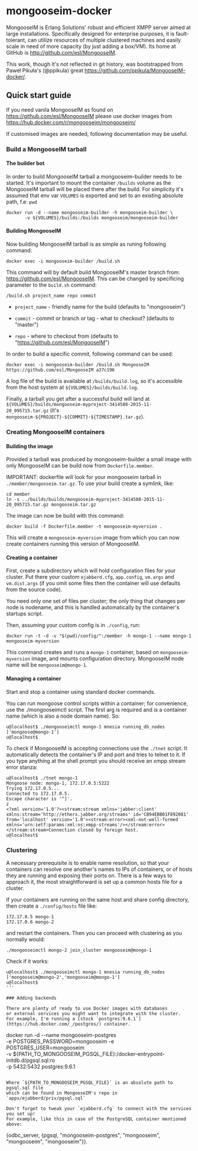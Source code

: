# mongooseim-docker

MongooseIM is Erlang Solutions' robust and efficient XMPP server aimed at large installations.
Specifically designed for enterprise purposes,
it is fault-tolerant, can utilize resources of multiple clustered machines and easily scale in need of more capacity (by just adding a box/VM).
Its home at GitHub is http://github.com/esl/MongooseIM.

This work, though it's not reflected in git history,
was bootstrapped from Paweł Pikuła's (@ppikula) great https://github.com/ppikula/MongooseIM-docker/.

## Quick start guide

If you need vanila MongooseIM as found on https://github.com/esl/MongooseIM please use docker images from
https://hub.docker.com/r/mongooseim/mongooseim/

If customised images are needed, following documentation may be useful.

### Build a MongooseIM tarball

#### The builder bot

In order to build MongooseIM tarball a mongooseim-builder needs to be started.
It's important to mount the container `/builds` volume as the MongooseIM tarball
will be placed there after the build.
For simplicity it's assumed that env var `VOLUMES` is exported and set to an existing
absolute path, f.e: `pwd`

```
docker run -d --name mongooseim-builder -h mongooseim-builder \
       -v ${VOLUMES}/builds:/builds mongooseim/mongooseim-builder
```

#### Building MongooseIM

Now building MongooseIM tarball is as simple as runing following command:
```
docker exec -i mongooseim-builder /build.sh
```

This command will by default build MongooseIM's master branch from: https://github.com/esl/MongooseIM.
This can be changed by specificing parameter to the `build.sh` command:

```
/build.sh project_name repo commit
```

* `project_name` - friendly name for the build (defaults to "mongooseim")

* `commit` - commit or branch or tag - what to checkout? (defaults to "master")

* `repo` - where to checkout from (defaults to "https://github.com/esl/MongooseIM")

In order to build a specific commit, following command can be used:

```
docker exec -i mongooseim-builder /build.sh MongooseIM https://github.com/esl/MongooseIM a37c196
```

A log file of the build is available at `/builds/build.log`,
so it's accessible from the host system at `${VOLUMES}/builds/build.log`.

Finally, a tarball you get after a successful build will land
at `${VOLUMES}/builds/mongooseim-myproject-3414588-2015-11-20_095715.tar.gz`
(it's `mongooseim-${PROJECT}-${COMMIT}-${TIMESTAMP}.tar.gz`).

### Creating MongooseIM containers

#### Building the image

Provided a tarball was produced by mongooseim-builder a small image with only
MongooseIM can be build now from `Dockerfile.member`. 

IMPORTANT: dockerfile will look for your mongooseim tarball in `./member/mongooseim.tar.gz`. To use your build
create a symlink, like:

```
cd member
ln -s ../builds/builds/mongooseim-myproject-3414588-2015-11-20_095715.tar.gz mongooseim.tar.gz
```

The image can now be build with this command:

`docker build -f Dockerfile.member -t mongooseim-myversion .`

This will create a `mongooseim-myversion` image from which you can now create containers running this version of MongooseIM.

#### Creating a container

First, create a subdirectory which will hold configuration files for your cluster. Put there your custom
`ejabberd.cfg`, `app.config`, `vm.args` and `vm.dist.args` (if you omit some files then the container will use defaults
from the source code).

You need only one set of files per cluster; the only thing that changes per node is nodename, and this is handled
automatically by the container's startups script.

Then, assuming your custom config is in `./config`, run:

```
docker run -t -d -v "$(pwd)/config/":/member -h mongo-1 --name mongo-1 mongooseim-myversion
```

This command creates and runs a `mongo-1` container, based on `mongooseim-myversion` image, and mounts configuration
directory. MongooseIM node name will be `mongooseim@mongo-1`.

#### Managing a container

Start and stop a container using standard docker commands.

You can run mongoose control scripts within a container; for convenience, use the ./mongooseimctl script. The first arg 
is required and is a container name (which is also a node domain name). So:

```
u@localhost$ ./mongooseimctl mongo-1 mnesia running_db_nodes
['mongoose@mongo-1']
u@localhost$
```

To check if MongooseIM is accepting connections use the `./tnet` script. It automatically detects the container's IP and port
and tries to telnet to it. If you type anything at the shell prompt you should receive an xmpp stream error stanza:

```
u@localhost$ ./tnet mongo-1
Mongoose node: mongo-1, 172.17.0.5:5222
Trying 172.17.0.5...
Connected to 172.17.0.5.
Escape character is '^]'.
z
<?xml version='1.0'?><stream:stream xmlns='jabber:client' xmlns:stream='http://etherx.jabber.org/streams' id='CB94EBB01F892081' from='localhost' version='1.0'><stream:error><xml-not-well-formed xmlns='urn:ietf:params:xml:ns:xmpp-streams'/></stream:error></stream:stream>Connection closed by foreign host.
u@localhost$
```

### Clustering

A necessary prerequisite is to enable name resolution, so that your containers can resolve one another's names to IPs
of containers, or of hosts they are running and exposing their ports on. There is a few ways to approach it, the most
straightforward is set up a common hosts file for a cluster. 

If your containers are running on the same host and share config directory, then create a `./config/hosts` file like:

```
172.17.0.5 mongo-1
172.17.0.6 mongo-2
```

and restart the containers. Then you can proceed with clustering as you normally would:

```
./mongooseimctl mongo-2 join_cluster mongooseim@mongo-1
```

Check if it works:

```
u@localhost$ ./mongooseimctl mongo-1 mnesia running_db_nodes
['mongooseim@mongo-2','mongooseim@mongo-1']
u@localhost$
'''

### Adding backends

There are plenty of ready to use Docker images with databases
or external services you might want to integrate with the cluster.
For example, I'm running a [stock `postgres:9.6.1`](https://hub.docker.com/_/postgres/) container.
```
docker run -d --name mongooseim-postgres \
       -e POSTGRES_PASSWORD=mongooseim -e POSTGRES_USER=mongooseim \
       -v ${PATH_TO_MONGOOSEIM_PGSQL_FILE}:/docker-entrypoint-initdb.d/pgsql.sql:ro \
       -p 5432:5432 postgres:9.6.1
```

Where `${PATH_TO_MONGOOSEIM_PGSQL_FILE}` is an absolute path to pgsql.sql file
which can be found in MongooseIM's repo in `apps/ejabberd/priv/pgsql.sql`

Don't forget to tweak your `ejabberd.cfg` to connect with the services you set up!
For example, like this in case of the PostgreSQL container mentioned above:

```
{odbc_server, {pgsql, "mongooseim-postgres", "mongooseim", "mongooseim", "mongooseim"}}.
```

